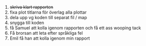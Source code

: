 1. ~~skriva klart rapporten~~
2. fixa plot titlarna för överlag alla plottar
3. dela upp vg koden till separat fil / map
4. snygga till koden
5. få Samuel att kolla igenom rapporten och få ett ass wooping tack
6. Få brorsan att leta efter språkliga fel
7. Emil få han att kolla igenom min rapport